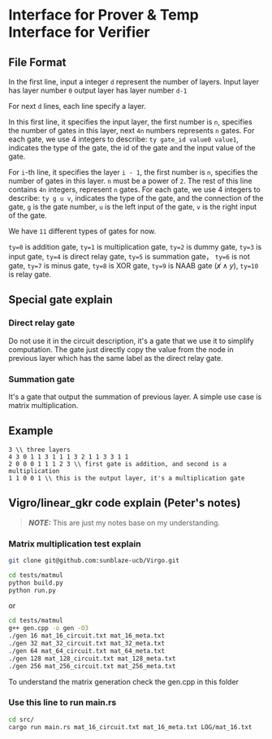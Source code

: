 # Interface for Prover & Temp Interface for Verifier

## File Format

In the first line, input a integer `d` represent the number of layers.
Input layer has layer number `0` output layer has layer number `d-1`

For next `d` lines, each line specify a layer.

In this first line, it specifies the input layer, the first number is `n`, specifies the number of gates in this layer, next `4n` numbers represents `n` gates. For each gate, we use 4 integers to describe: `ty gate_id value0 value1`, indicates the type of the gate, the id of the gate and the input value of the gate.

For `i`-th line, it specifies the layer `i - 1`, the first number is `n`, specifies the number of gates in this layer. `n` must be a power of `2`.
The rest of this line contains `4n` integers, represent `n` gates. For each gate, we use 4 integers to describe: `ty g u v`, indicates the type of the gate, and the connection of the gate, `g` is the gate number, `u` is the left input of the gate, `v` is the right input of the gate.

We have `11` different types of gates for now.

`ty=0` is addition gate, `ty=1` is multiplication gate, `ty=2` is dummy gate, `ty=3` is input gate, `ty=4` is direct relay gate, `ty=5` is summation gate， `ty=6` is not gate, `ty=7` is minus gate, `ty=8` is XOR gate, `ty=9` is NAAB gate ($\not x \land y$), `ty=10` is relay gate.

## Special gate explain
### Direct relay gate
Do not use it in the circuit description, it's a gate that we use it to simplify computation. The gate just directly copy the value from the node in previous layer which has the same label as the direct relay gate.

### Summation gate
It's a gate that output the summation of previous layer. A simple use case is matrix multiplication.

## Example
```
3 \\ three layers
4 3 0 1 1 3 1 1 1 3 2 1 1 3 3 1 1
2 0 0 0 1 1 1 2 3 \\ first gate is addition, and second is a multiplication
1 1 0 0 1 \\ this is the output layer, it's a multiplication gate
```

## Vigro/linear_gkr code explain (Peter's notes)

> **_NOTE:_**  This are just my notes base on my understanding.

### Matrix multiplication test explain

```bash
git clone git@github.com:sunblaze-ucb/Virgo.git
```

```bash
cd tests/matmul
python build.py
python run.py
```

or

```bash
cd tests/matmul
g++ gen.cpp -o gen -O3
./gen 16 mat_16_circuit.txt mat_16_meta.txt
./gen 32 mat_32_circuit.txt mat_32_meta.txt
./gen 64 mat_64_circuit.txt mat_64_meta.txt
./gen 128 mat_128_circuit.txt mat_128_meta.txt
./gen 256 mat_256_circuit.txt mat_256_meta.txt
```

To understand the matrix generation check the gen.cpp in this folder

### Use this line to run main.rs
```bash
cd src/
cargo run main.rs mat_16_circuit.txt mat_16_meta.txt LOG/mat_16.txt
```